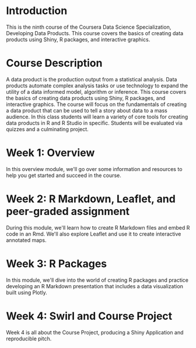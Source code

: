 # Introduction
This is the ninth course of the Coursera Data Science Specialization, Developing Data Products. This course covers the basics of creating data products using Shiny, R packages, and interactive graphics.

# Course Description
A data product is the production output from a statistical analysis. Data products automate complex analysis tasks or use technology to expand the utility of a data informed model, algorithm or inference. This course covers the basics of creating data products using Shiny, R packages, and interactive graphics. The course will focus on the fundamentals of creating a data product that can be used to tell a story about data to a mass audience.
In this class students will learn a variety of core tools for creating data products in R and R Studio in specific. Students will be evaluated via quizzes and a culminating project.

# Week 1: Overview
In this overview module, we'll go over some information and resources to help you get started and succeed in the course.

# Week 2: R Markdown, Leaflet, and peer-graded assignment
During this module, we'll learn how to create R Markdown files and embed R code in an Rmd. We'll also explore Leaflet and use it to create interactive annotated maps.

# Week 3: R Packages
In this module, we'll dive into the world of creating R packages and practice developing an R Markdown presentation that includes a data visualization built using Plotly.

# Week 4: Swirl and Course Project
Week 4 is all about the Course Project, producing a Shiny Application and reproducible pitch.
